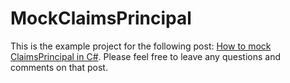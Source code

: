 # MockClaimsPrincipal

This is the example project for the following post: [How to mock ClaimsPrincipal in C#](https://daninacan.com/how-to-mock-claimsprincipal-in-c). Please feel free to leave any questions and comments on that post.
